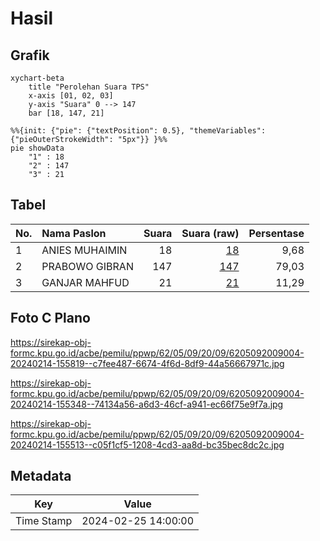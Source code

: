 # Hasil

## Grafik

```mermaid
xychart-beta
    title "Perolehan Suara TPS"
    x-axis [01, 02, 03]
    y-axis "Suara" 0 --> 147
    bar [18, 147, 21]
```

```mermaid
%%{init: {"pie": {"textPosition": 0.5}, "themeVariables": {"pieOuterStrokeWidth": "5px"}} }%%
pie showData
    "1" : 18
    "2" : 147
    "3" : 21
```

## Tabel

| No. | Nama Paslon    | Suara | Suara (raw) | Persentase |
|:--- |:-------------- | -----:| -----------:| ----------:|
| 1   | ANIES MUHAIMIN | 18    | [18][p-1]   | 9,68       |
| 2   | PRABOWO GIBRAN | 147   | [147][p-2]  | 79,03      |
| 3   | GANJAR MAHFUD  | 21    | [21][p-3]   | 11,29      |


[p-1]: https://github.com/gigit-pemilu/pemilu-2024-62-kalimantan-tengah/blob/main/pilpres/hitung-suara/sub/62-kalimantan-tengah/sub/05-barito-utara/sub/09-lahei-barat/sub/2009-benao-hilir/sub/004-tps/sub/paslon-1.txt
[p-2]: https://github.com/gigit-pemilu/pemilu-2024-62-kalimantan-tengah/blob/main/pilpres/hitung-suara/sub/62-kalimantan-tengah/sub/05-barito-utara/sub/09-lahei-barat/sub/2009-benao-hilir/sub/004-tps/sub/paslon-2.txt
[p-3]: https://github.com/gigit-pemilu/pemilu-2024-62-kalimantan-tengah/blob/main/pilpres/hitung-suara/sub/62-kalimantan-tengah/sub/05-barito-utara/sub/09-lahei-barat/sub/2009-benao-hilir/sub/004-tps/sub/paslon-3.txt

## Foto C Plano

https://sirekap-obj-formc.kpu.go.id/acbe/pemilu/ppwp/62/05/09/20/09/6205092009004-20240214-155819--c7fee487-6674-4f6d-8df9-44a56667971c.jpg

https://sirekap-obj-formc.kpu.go.id/acbe/pemilu/ppwp/62/05/09/20/09/6205092009004-20240214-155348--74134a56-a6d3-46cf-a941-ec66f75e9f7a.jpg

https://sirekap-obj-formc.kpu.go.id/acbe/pemilu/ppwp/62/05/09/20/09/6205092009004-20240214-155513--c05f1cf5-1208-4cd3-aa8d-bc35bec8dc2c.jpg


## Metadata

| Key        | Value               |
| ---------- | ------------------- |
| Time Stamp | 2024-02-25 14:00:00 |




